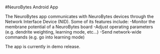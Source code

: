 #NeuroBytes Android App

The NeuroBytes app communicates with NeuroBytes devices through the Network Interface Device (NID). Some of its features include:
-Monitor the membrane potential of a NeuroBytes board
-Adjust operating parameters (e.g. dendrite weighting, learning mode, etc...)
-Send network-wide commands (e.g. go into learning mode)

The app is currently in demo release.
